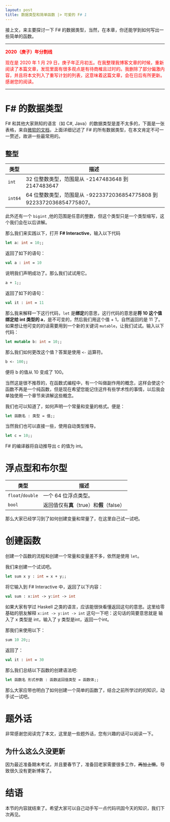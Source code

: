 ```yaml
---
layout: post
title: 数据类型和简单函数 |> 可爱的 F# 1
---
```

接上文，来主要探讨一下 F# 的数据类型，当然，在本章，你还能学到如何写出一些简单的函数。
<!--more-->

***

<font color="red">**2020（庚子）年分割线**

现在是 2020 年 1 月 29 日，庚子年正月初五。在我整理我博客文章的时候，重新阅读了本篇文章，发现里面有很多观点是有待商榷且过时的。我删除了部分偏激内容，并且将本文列入了重写计划的列表，这意味着这篇文章，会在日后有所更新。感谢您的阅读。
</font>

***

# F\# 的数据类型
F# 和其他大家熟知的语言（如 C#, Java）的数据类型是差不太多的，下面是一张表格，来自[微软的文档](https://docs.microsoft.com/zh-cn/dotnet/fsharp/language-reference/primitive-types)，上面详细记述了 F# 的所有数据类型，在本文肯定不可一一赘述，故讲一些最常用的。
## 整型

|类型|描述|
|----|---|
|`int`|32 位整数类型，范围是从 -2147483648 到 2147483647|
|`int64`|64 位整数类型，范围是从 -9223372036854775808 到  9223372036854775807。|

此外还有一个 `bigint` ,他的范围是任意的整数，但这个类型只是一个类型缩写，这个我们会在以后讲解。

那么我们来实践以下，打开 **F# Interactive**，输入以下代码

```fsharp
let a: int = 10;;
```

返回了如下的语句：

```fsharp
val a : int = 10
```
说明我们声明成功了。那么我们试试用它。

```fsharp
a + 1;;
```

返回了如下的语句：

```fsharp
val it : int = 11
```

那么我来解释一下这行代码，`let` 是**绑定**的意思，这行代码的意思是**将 10 这个值绑定给 int 类型的 a**，是不可变的，然后我们用这个值 + 1，自然返回的是 11 了。如果想让他可变的的话需要用到一个新的关键词 `mutable`，让我们试试。输入以下代码：

```fsharp
let mutable b: int = 10;;
```

那么我们如何更改这个值？答案是使用 `<-` 运算符。

```fsharp
b <- 100;;
```

便将 b 的值从 10 变成了 100。

当然这是很不推荐的，在函数式编程中，有一个叫做副作用的概念，这样会使这个函数不再是一个纯函数，但是现在希望您能记住这件有些学术性的事情，以后我会单独使用一个章节来讲解这些概念。

我们也可以知道了，如何声明一个常量和变量的格式。便是：

```fsharp
let 函数名 : 类型 = 值;;
```

当然我们也可以直接一些，使用自动类型推导。

```fsharp
let c = 10;;
```

F# 的编译器将自动推导出 c 的值为 int。
# 浮点型和布尔型

|类型|描述|
|----|---|
|`float`/`double`|一个 64 位浮点类型。|
|`bool`|返回值仅有**真**（true）和**假**（false）|

那么大家已经学习到了如何创建变量和常量了，在这里自己试一试吧。
# 创建函数
创建一个函数的流程和创建一个常量和变量差不多，依然是使用 `let`。

我们来创建一个试试吧。

```fsharp
let sum x y : int = x + y;;
```

将它输入到 F# Interactive 中，返回了以下内容：

```fsharp
val sum : x:int -> y:int -> int
```

如果大家有学过 Haskell 之类的语言，应该能很快看懂返回这句的意思。这里给零基础的朋友解释 `x:int -> y:int -> int` 这句一下吧：这句话的简要意思就是 输入了 x 类型是 int，输入了 y 类型是int，返回一个int。

那我们来使用以下：

```fsharp
sum 10 20;;
```

返回了：

```fsharp
val it : int = 30
```

那么我们总结以下函数的创建语法吧:

```fsharp
let 函数名 形式参数 : 函数返回值类型 = 函数体;;
```

那么大家应带也明白了如何创建一个简单的函数了，结合之前所学过的的知识，动手试一试吧。
# 题外话
非常感谢您阅读完了本文，这里是一些题外话，您有兴趣的话可以阅读一下。
## 为什么这么久没更新
因为最近准备期末考试，并且要春节了，准备回老家需要很多工作，~~再加上懒~~。导致很久没有更新博客了。
# 结语
本节的内容就结束了。希望大家可以自己动手写一点代码巩固今天的知识，我们下次再见。